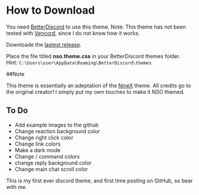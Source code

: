 # How to Download

You need [BetterDiscord](https://betterdiscord.app/ "BetterDiscord") to use this theme.
Note: This theme has not been tested with [Vencord](https://vencord.dev/ "Vencord"), since I do not know how it works.

Downloade the [lastest release](https://github.com/angelkawaiix/NSO-betterdiscord/releases "lastest release").

Place the file titled **nso.theme.css** in your BetterDiscord themes folder.
Hint: `C:\Users\user\AppData\Roaming\BetterDiscord\themes`

##Note

This  theme is essentially an adeptation of the [NineX](https://betterdiscord.app/theme/NineX "NineX") theme.
All credits go to the original creator! I simply put my own touches to make it NSO themed.

## To Do
- Add example images to the github
- Change reaction background color
- Change right click color
- Change link colors
- Make a dark mode
- Change / command colors
- change reply background color
- Change main chat scroll color

This is my first ever discord theme, and first time posting on GitHub, so bear with me.
